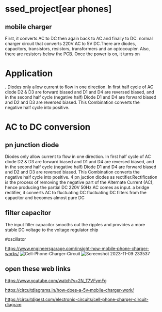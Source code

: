 # ssed_project[ear phones]
## mobile charger
First, it converts AC to DC then again back to AC and finally to DC.
normal charger circuit that converts 220V AC to 5V DC.There are diodes, capacitors, transistors, resistors, transformers and an optocoupler. Also, there are resistors below the PCB. Once the power is on, it turns on
# Application
.
Diodes only allow current to flow in one direction. In first half cycle of AC diode D2 & D3 are forward biased and D1 and D4 are reversed biased, and in the second half cycle (negative half) Diode D1 and D4 are forward biased and D2 and D3 are reversed biased. This Combination converts the negative half cycle into positive.
# AC to DC conversion 
## pn junction diode
Diodes only allow current to flow in one direction. In first half cycle of AC diode D2 & D3 are forward biased and D1 and D4 are reversed biased, and in the second half cycle (negative half) Diode D1 and D4 are forward biased and D2 and D3 are reversed biased. This Combination converts the negative half cycle into positive.
 4 pn juction diodes as rectifier.Rectification is the process of removing the negative part of the Alternate Current (AC), hence producing the partial DC
 220V 50Hz AC comes as input. a bridge rectifier, it converts AC to fluctuating DC
  fluctuating DC filters from the capacitor and becomes almost pure DC
## filter capacitor
   The input filter capacitor smooths out the ripples and
   provides a more stable DC voltage to the voltage regulator chip

#oscillator

https://www.engineersgarage.com/insight-how-mobile-phone-charger-works/
![Cell-Phone-Charger-Circuit](https://github.com/Ravikrishnan05/ssed_project/assets/134152503/004248e6-e837-43d3-8667-35df0ef15f38)
![Screenshot 2023-11-09 233537](https://github.com/Ravikrishnan05/ssed_project/assets/134152503/91bcabb2-41e3-42ea-9e2c-6c1d3394d3d3)
## open these web links 
https://www.youtube.com/watch?v=2N_T7VFymFg

https://circuitdiagrams.in/how-does-a-5v-mobile-charger-work/

https://circuitdigest.com/electronic-circuits/cell-phone-charger-circuit-diagram
